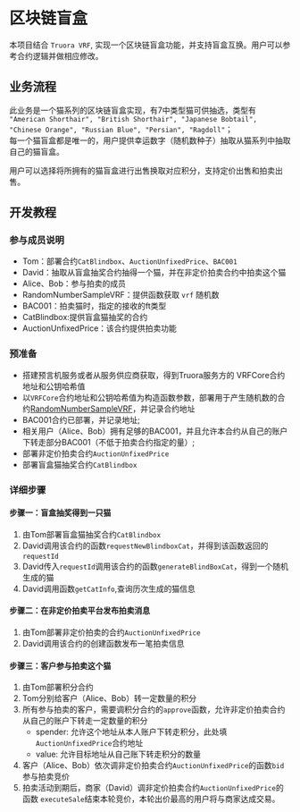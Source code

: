 # 区块链盲盒
  本项目结合 `Truora VRF`, 实现一个区块链盲盒功能，并支持盲盒互换。用户可以参考合约逻辑并做相应修改。
  
## 业务流程
  此业务是一个猫系列的区块链盲盒实现，有7中类型猫可供抽选，类型有 `"American Shorthair", "British Shorthair", "Japanese Bobtail", "Chinese Orange", "Russian Blue", "Persian", "Ragdoll"`；  
  每一个猫盲盒都是唯一的，用户提供幸运数字（随机数种子）抽取从猫系列中抽取自己的猫盲盒。  

  用户可以选择将所拥有的猫盲盒进行出售换取对应积分，支持定价出售和拍卖出售。

## 开发教程

### 参与成员说明
* Tom：部署合约`CatBlindbox`、`AuctionUnfixedPrice`、`BAC001`
* David：抽取从盲盒抽奖合约抽得一个猫，并在非定价拍卖合约中拍卖这个猫
* Alice、Bob：参与拍卖的成员
* RandomNumberSampleVRF：提供函数获取 `vrf` 随机数
* BAC001：拍卖猫时，指定的接收的ft类型
* CatBlindbox:提供盲盒猫抽奖的合约
* AuctionUnfixedPrice：该合约提供拍卖功能


### 预准备
* 搭建预言机服务或者从服务供应商获取，得到Truora服务方的 VRFCore合约地址和公钥哈希值
* 以`VRFCore`合约地址和公钥哈希值为构造函数参数，部署用于产生随机数的合约[RandomNumberSampleVRF](https://github.com/WeBankBlockchain/Truora-Service/blob/main/contracts/1.0/sol-0.6/oracle/simple-vrf/RandomNumberSampleVRF.sol)，并记录合约地址
* BAC001合约已部署，并记录地址;
* 相关用户（Alice、Bob）拥有足够的BAC001，并且允许本合约从自己的账户下转走部分BAC001（不低于拍卖合约指定的量）;
* 部署非定价拍卖合约`AuctionUnfixedPrice`
* 部署盲盒猫抽奖合约`CatBlindbox`



### 详细步骤

#### 步骤一：盲盒抽奖得到一只猫

   1. 由Tom部署盲盒猫抽奖合约`CatBlindbox`
   2. David调用该合约的函数`requestNewBlindboxCat`，并得到该函数返回的 `requestId`
   3. David传入`requestId`调用该合约的函数`generateBlindBoxCat`，得到一个随机生成的猫
   4. David调用函数`getCatInfo`,查询历次生成的猫信息


#### 步骤二：在非定价拍卖平台发布拍卖消息

   1. 由Tom部署非定价拍卖的合约`AuctionUnfixedPrice`
   2. David调用该合约的创建函数发布一笔拍卖信息



#### 步骤三：客户参与拍卖这个猫

   1. 由Tom部署积分合约
   2. Tom分别给客户（Alice、Bob）转一定数量的积分
   3. 所有参与拍卖的客户，需要调积分合约的`approve`函数，允许非定价拍卖合约从自己的账户下转走一定数量的积分
      - spender: 允许这个地址从本人账户下转走积分，此处填`AuctionUnfixedPrice`合约地址
      - value: 允许目标地址从自己账下转走积分的数量
   4. 客户（Alice、Bob）依次调非定价拍卖合约`AuctionUnfixedPrice`的函数`bid`参与拍卖竞价
   5. 拍卖活动到期后，商家（David）调非定价拍卖合约`AuctionUnfixedPrice`的函数 `executeSale`结束本轮竞价，本轮出价最高的用户将与商家达成交易。

